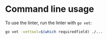 # Command line usage

To use the linter, run the linter with `go vet`:

```bash
go vet -vettool=$(which requiredfield) ./...
```


